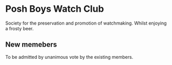 # Posh Boys Watch Club
Society for the preservation and promotion of watchmaking. Whilst enjoying a frosty beer.

## New memebers
To be admitted by unanimous vote by the existing members.

